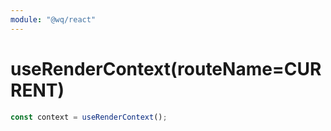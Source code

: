 ```yaml
---
module: "@wq/react"
---
```


# useRenderContext(routeName=CURRENT)


```js
const context = useRenderContext();
```

